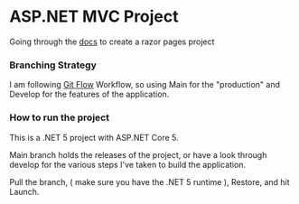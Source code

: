 # ASP.NET MVC Project

Going through the [docs](https://docs.microsoft.com/en-gb/aspnet/core/tutorials/razor-pages/?view=aspnetcore-5.0) to create a razor pages project

### Branching Strategy
I am following [Git Flow](https://www.atlassian.com/git/tutorials/comparing-workflows/gitflow-workflow) Workflow, so using Main for the "production" and Develop for the features of the application.

### How to run the project
This is a .NET 5 project with ASP.NET Core 5.

Main branch holds the releases of the project, or have a look through develop for the various steps I've taken to build the application.

Pull the branch, ( make sure you have the .NET 5 runtime ), Restore, and hit Launch.
